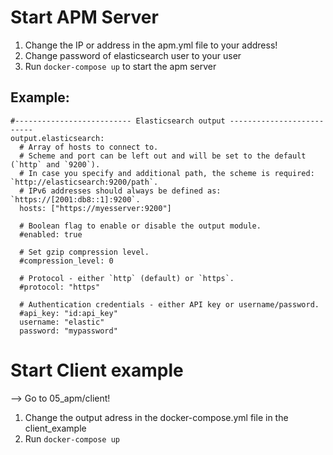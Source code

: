 # Start APM Server
1. Change the IP or address in the apm.yml file to your address! 
2. Change password of elasticsearch user to your user
3. Run `docker-compose up` to start the apm server

## Example:
```
#-------------------------- Elasticsearch output --------------------------
output.elasticsearch:
  # Array of hosts to connect to.
  # Scheme and port can be left out and will be set to the default (`http` and `9200`).
  # In case you specify and additional path, the scheme is required: `http://elasticsearch:9200/path`.
  # IPv6 addresses should always be defined as: `https://[2001:db8::1]:9200`.
  hosts: ["https://myesserver:9200"]

  # Boolean flag to enable or disable the output module.
  #enabled: true

  # Set gzip compression level.
  #compression_level: 0

  # Protocol - either `http` (default) or `https`.
  #protocol: "https"

  # Authentication credentials - either API key or username/password.
  #api_key: "id:api_key"
  username: "elastic"
  password: "mypassword"
```


# Start Client example
--> Go to 05_apm/client! 
1. Change the output adress in the docker-compose.yml file in the client_example
2. Run `docker-compose up`
